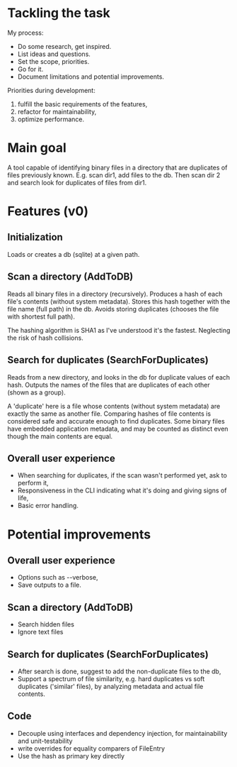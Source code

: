 # Tackling the task

My process:
- Do some research, get inspired.
- List ideas and questions.
- Set the scope, priorities.
- Go for it.
- Document limitations and potential improvements.

Priorities during development:
1. fulfill the basic requirements of the features,
2. refactor for maintainability,
3. optimize performance.


# Main goal

A tool capable of identifying binary files in a directory that are duplicates of files previously known.
E.g. scan dir1, add files to the db. Then scan dir 2 and search look for duplicates of files from dir1.


# Features (v0)

## Initialization

Loads or creates a db (sqlite) at a given path.

## Scan a directory (AddToDB)

Reads all binary files in a directory (recursively).
Produces a hash of each file's contents (without system metadata).
Stores this hash together with the file name (full path) in the db.
Avoids storing duplicates (chooses the file with shortest full path).

The hashing algorithm is SHA1 as I've understood it's the fastest. Neglecting the risk of hash collisions.

## Search for duplicates (SearchForDuplicates)

Reads from a new directory, and looks in the db for duplicate values of each hash.
Outputs the names of the files that are duplicates of each other (shown as a group).

A 'duplicate' here is a file whose contents (without system metadata) are exactly the same as another file.
Comparing hashes of file contents is considered safe and accurate enough to find duplicates.
Some binary files have embedded application metadata, and may be counted as distinct even though the main contents are equal.

## Overall user experience

- When searching for duplicates, if the scan wasn't performed yet, ask to perform it,
- Responsiveness in the CLI indicating what it's doing and giving signs of life,
- Basic error handling.


# Potential improvements

## Overall user experience

- Options such as --verbose,
- Save outputs to a file.

## Scan a directory (AddToDB)

- Search hidden files
- Ignore text files

## Search for duplicates (SearchForDuplicates)

- After search is done, suggest to add the non-duplicate files to the db,
- Support a spectrum of file similarity, e.g. hard duplicates vs soft duplicates ('similar' files), by analyzing metadata and actual file contents.

## Code

- Decouple using interfaces and dependency injection, for maintainability and unit-testability
- write overrides for equality comparers of FileEntry
- Use the hash as primary key directly